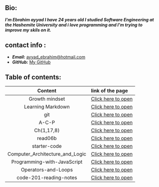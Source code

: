 

## Bio:
***I'm Ebrahim ayyad I have 24 years old I studied Software Engineering at the Hashemite University and i love programming and I'm trying to improve my skils on it.***

## contact info :
- ***Email:*** [ayyad_ebrahim@hotmail.com](mailto:ayyad_ebrahim@hotmail.com)
- ***GitHub:*** [My GitHub](https://github.com/ebrahimayyad11)

## Table of contents:


|Content|link of the page|
|:-----:|:---------------|
|Growth mindset|[Click here to open](Growth_Mindset)|
|Learning Markdown|[Click here to open](Learning_Markdown)|
|git|[Click here to open](Git)|
|A-C-P|[Click here to open](A-C-P)
|Ch(1,17,8)|[Click here to open](ch1,17,8)
|read06b|[Click here to open](read06b)
|starter-code|[Click here to open](starter-code.md)
|Computer_Architecture_and_Logic|[Click here to open](Computer_Architecture_and_Logic.md)|
|Programming-with-JavaScript|[Click here to open](Programming-with-JavaScript.md)|
|Operators-and-Loops|[Click here to open](Operators-and-Loops.md)|
|code-201-reading-notes|[Click here to open](https://github.com/ebrahimayyad11/code-201-reading-notes/blob/main/README)|





